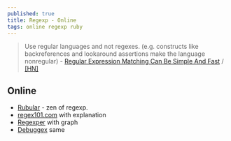 ```yaml
---
published: true
title: Regexp - Online
tags: online regexp ruby
---
```

> Use regular languages and not regexes. (e.g. constructs like backreferences and lookaround assertions make the language nonregular) - [Regular Expression Matching Can Be Simple And Fast](https://swtch.com/~rsc/regexp/regexp1.html) / [\[HN\]](https://news.ycombinator.com/item?id=20310669)


## Online
- [Rubular](http://rubular.com/) - zen of regexp.
- [regex101.com](https://regex101.com/r/eB5jY1/1) with explanation
- [Regexper](https://regexper.com/#foo%20%5Ba-z%5D%2B%20bar) with graph
- [Debuggex](https://www.debuggex.com/r/mci3WLNmHGTEatf6) same

